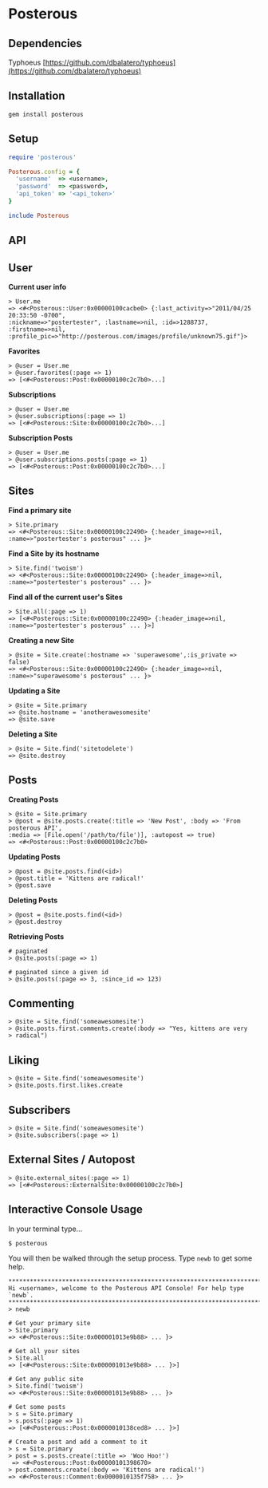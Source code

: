 # Posterous #

## Dependencies ##

  Typhoeus [https://github.com/dbalatero/typhoeus](https://github.com/dbalatero/typhoeus)

## Installation ##

    gem install posterous
    
## Setup ##
   
```ruby
require 'posterous'

Posterous.config = {
  'username'  => <username>,
  'password'  => <password>,
  'api_token' => '<api_token>'
}

include Posterous
```

## API ##

## User ##

  **Current user info**
  
    > User.me
    => <#<Posterous::User:0x00000100cacbe0> {:last_activity=>"2011/04/25 20:33:50 -0700",
    :nickname=>"postertester", :lastname=>nil, :id=>1288737, :firstname=>nil, 
    :profile_pic=>"http://posterous.com/images/profile/unknown75.gif"}>
  
  **Favorites**

    > @user = User.me
    > @user.favorites(:page => 1)
    => [<#<Posterous::Post:0x00000100c2c7b0>...] 

  **Subscriptions**

    > @user = User.me
    > @user.subscriptions(:page => 1)
    => [<#<Posterous::Site:0x00000100c2c7b0>...] 

  **Subscription Posts**

    > @user = User.me
    > @user.subscriptions.posts(:page => 1)
    => [<#<Posterous::Post:0x00000100c2c7b0>...] 

## Sites ##

  **Find a primary site**
  
    > Site.primary
    => <#<Posterous::Site:0x00000100c22490> {:header_image=>nil, :name=>"postertester's posterous" ... }>
    
  **Find a Site by its hostname**

    > Site.find('twoism')
    => <#<Posterous::Site:0x00000100c22490> {:header_image=>nil, :name=>"postertester's posterous" ... }>

  **Find all of the current user's Sites**

    > Site.all(:page => 1)
    => [<#<Posterous::Site:0x00000100c22490> {:header_image=>nil, :name=>"postertester's posterous" ... }>]

  **Creating a new Site**

    > @site = Site.create(:hostname => 'superawesome',:is_private => false)
    => <#<Posterous::Site:0x00000100c22490> {:header_image=>nil, :name=>"superawesome's posterous" ... }>

  **Updating a Site**
    
    > @site = Site.primary
    => @site.hostname = 'anotherawesomesite'
    => @site.save

  **Deleting a Site**

    > @site = Site.find('sitetodelete')
    => @site.destroy


## Posts ##

  **Creating Posts**

    > @site = Site.primary
    > @post = @site.posts.create(:title => 'New Post', :body => 'From posterous API', 
    :media => [File.open('/path/to/file')], :autopost => true)
    => <#<Posterous::Post:0x00000100c2c7b0>

  **Updating Posts**
  
    > @post = @site.posts.find(<id>)
    > @post.title = 'Kittens are radical!'
    > @post.save

  **Deleting Posts**
  
    > @post = @site.posts.find(<id>)
    > @post.destroy

  **Retrieving Posts**

    # paginated
    > @site.posts(:page => 1)

    # paginated since a given id
    > @site.posts(:page => 3, :since_id => 123)

## Commenting ##

    > @site = Site.find('someawesomesite')
    > @site.posts.first.comments.create(:body => "Yes, kittens are very
    > radical")

## Liking ##

    > @site = Site.find('someawesomesite')
    > @site.posts.first.likes.create

## Subscribers ##

    > @site = Site.find('someawesomesite')
    > @site.subscribers(:page => 1)

## External Sites / Autopost ##

    > @site.external_sites(:page => 1)
    => [<#<Posterous::ExternalSite:0x00000100c2c7b0>]

## Interactive Console Usage ##

  In your terminal type...
  
    $ posterous
    
  You will then be walked through the setup process. Type `newb` to get some help.
    
    ****************************************************************************************************
    Hi <username>, welcome to the Posterous API Console! For help type `newb`.
    ****************************************************************************************************
    > newb
    
    # Get your primary site
    > Site.primary
    => <#<Posterous::Site:0x000001013e9b88> ... }>

    # Get all your sites
    > Site.all
    => [<#<Posterous::Site:0x000001013e9b88> ... }>]

    # Get any public site
    > Site.find('twoism')
    => <#<Posterous::Site:0x000001013e9b88> ... }>

    # Get some posts
    > s = Site.primary
    > s.posts(:page => 1)
    => [<#<Posterous::Post:0x0000010138ced8> ... }>]

    # Create a post and add a comment to it
    > s = Site.primary
    > post = s.posts.create(:title => 'Woo Hoo!')
     => <#<Posterous::Post:0x00000101398670> 
    > post.comments.create(:body => 'Kittens are radical!')
    => <#<Posterous::Comment:0x0000010135f758> ... }>
    
